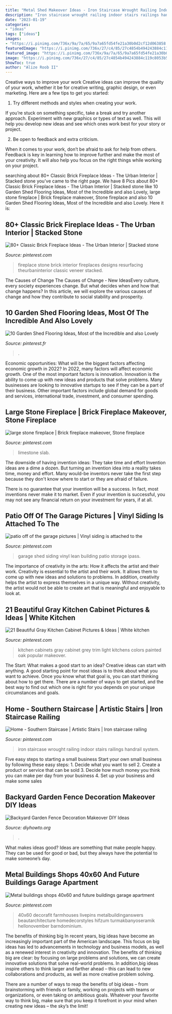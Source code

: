 ```yaml
---
title: "Metal Shed Makeover Ideas - Iron Staircase Wrought Railing Indoor Stairs Railings Handrail System"
description: "Iron staircase wrought railing indoor stairs railings handrail system"
date: "2023-01-19"
categories:
- "ideas"
tags: ["ideas"]
images:
- "https://i.pinimg.com/736x/9a/7a/65/9a7a65fd54fe21a30b0d2cf12d063858.jpg"
featuredImage: "https://i.pinimg.com/736x/27/c4/85/27c4854b494243884c119c8053b5f123.jpg"
featured_image: "https://i.pinimg.com/736x/9a/7a/65/9a7a65fd54fe21a30b0d2cf12d063858.jpg"
image: "https://i.pinimg.com/736x/27/c4/85/27c4854b494243884c119c8053b5f123.jpg"
ShowToc: true
author: "Alize Roob II"
---
```



Creative ways to improve your work
Creative ideas can improve the quality of your work, whether it be for creative writing, graphic design, or even marketing. Here are a few tips to get you started:
1. Try different methods and styles when creating your work.

If you’re stuck on something specific, take a break and try another approach. Experiment with new graphics or types of text as well. This will help you develop new ideas and see which ones work best for your story or project.

2. Be open to feedback and extra criticism.

When it comes to your work, don’t be afraid to ask for help from others. Feedback is key in learning how to improve further and make the most of your creativity. It will also help you focus on the right things while working on your project.


	

		
searching about 80+ Classic Brick Fireplace Ideas - The Urban Interior | Stacked stone you've came to the right page. We have 8 Pics about 80+ Classic Brick Fireplace Ideas - The Urban Interior | Stacked stone like 10 Garden Shed Flooring Ideas, Most of the Incredible and also Lovely, large stone fireplace | Brick fireplace makeover, Stone fireplace and also 10 Garden Shed Flooring Ideas, Most of the Incredible and also Lovely. Here it is:
		
    
## 80+ Classic Brick Fireplace Ideas - The Urban Interior | Stacked Stone

<img loading=lazy src="https://i.pinimg.com/736x/a8/14/5a/a8145aace72888c58f8a1bab8c386fb9.jpg" onerror="this.onerror=null;this.src='https://tse2.mm.bing.net/th?id=OIP.P68qAXBOEUl-XOVf0LMsuQHaK_&amp;pid=15.1';" alt="80+ Classic Brick Fireplace Ideas - The Urban Interior | Stacked stone">

_Source: pinterest.com_

>fireplace stone brick interior fireplaces designs resurfacing theurbaninterior classic veneer stacked. 

	

The Causes of Change
The Causes of Change - New IdeasEvery culture, every society experiences change. But what decides when and how that change happens? In this article, we will explore the various causes of change and how they contribute to social stability and prosperity.

    
## 10 Garden Shed Flooring Ideas, Most Of The Incredible And Also Lovely

<img loading=lazy src="https://i.pinimg.com/736x/19/eb/d5/19ebd5a8d59f3f2806a9cd28862a2ca7.jpg" onerror="this.onerror=null;this.src='https://tse4.mm.bing.net/th?id=OIP.kzo8ZEyMLoCk-0xGFvLJvgHaHa&amp;pid=15.1';" alt="10 Garden Shed Flooring Ideas, Most of the Incredible and also Lovely">

_Source: pinterest.fr_

>. 

	

Economic opportunities: What will be the biggest factors affecting economic growth in 2022?
In 2022, many factors will affect economic growth. One of the most important factors is innovation. Innovation is the ability to come up with new ideas and products that solve problems. Many businesses are looking to innovative startups to see if they can be a part of their business. Other important factors include global demand for goods and services, international trade, investment, and consumer spending.

    
## Large Stone Fireplace | Brick Fireplace Makeover, Stone Fireplace

<img loading=lazy src="https://i.pinimg.com/736x/9a/7a/65/9a7a65fd54fe21a30b0d2cf12d063858.jpg" onerror="this.onerror=null;this.src='https://tse1.mm.bing.net/th?id=OIP.I4y1G0pUnANyAD4FxQBNXQHaKi&amp;pid=15.1';" alt="large stone fireplace | Brick fireplace makeover, Stone fireplace">

_Source: pinterest.com_

>limestone slab. 

	

The downside of having invention ideas: They take time and effort
Invention ideas are a dime a dozen. But turning an invention idea into a reality takes time, money and effort.
Many would-be inventors never take the first step because they don't know where to start or they are afraid of failure.

There is no guarantee that your invention will be a success. In fact, most inventions never make it to market. Even if your invention is successful, you may not see any financial return on your investment for years, if at all.

    
## Patio Off Of The Garage Pictures | Vinyl Siding Is Attached To The

<img loading=lazy src="https://i.pinimg.com/736x/6b/6c/09/6b6c09fa09afdf9311eeecaf26b43a0b--motorcycle-shop-vinyl-siding.jpg" onerror="this.onerror=null;this.src='https://tse1.mm.bing.net/th?id=OIP.DYslhX4Xh7uznjHtkuNhAQHaE8&amp;pid=15.1';" alt="patio off of the garage pictures | Vinyl siding is attached to the">

_Source: pinterest.com_

>garage shed siding vinyl lean building patio storage ipass. 

	

The importance of creativity in the arts: How it affects the artist and their work.
Creativity is essential to the artist and their work. It allows them to come up with new ideas and solutions to problems. In addition, creativity helps the artist to express themselves in a unique way. Without creativity, the artist would not be able to create art that is meaningful and enjoyable to look at.

    
## 21 Beautiful Gray Kitchen Cabinet Pictures &amp; Ideas | White Kitchen

<img loading=lazy src="https://i.pinimg.com/736x/f3/9d/87/f39d87569ae28851164a758a96d8eab9.jpg" onerror="this.onerror=null;this.src='https://tse2.mm.bing.net/th?id=OIP.ZTp1XK59LmHKTlPfanQYygHaLG&amp;pid=15.1';" alt="21 Beautiful Gray Kitchen Cabinet Pictures &amp; Ideas | White kitchen">

_Source: pinterest.com_

>kitchen cabinets gray cabinet grey trim light kitchens colors painted oak popular makeover. 

	

The Start: What makes a good start to an idea?
Creative ideas can start with anything. A good starting point for most ideas is to think about what you want to achieve. Once you know what that goal is, you can start thinking about how to get there. There are a number of ways to get started, and the best way to find out which one is right for you depends on your unique circumstances and goals.

    
## Home - Southern Staircase | Artistic Stairs | Iron Staircase Railing

<img loading=lazy src="https://i.pinimg.com/736x/52/90/6f/52906f41183fa4639bf0a5f4c30ed0f5--wrought-iron-railings-irons.jpg" onerror="this.onerror=null;this.src='https://tse1.mm.bing.net/th?id=OIP.6Qo3bGv2WVggLZG0RiXEhwHaKv&amp;pid=15.1';" alt="Home - Southern Staircase | Artistic Stairs | Iron staircase railing">

_Source: pinterest.com_

>iron staircase wrought railing indoor stairs railings handrail system. 

	

Five easy steps to starting a small business
Start your own small business by following these easy steps: 1. Decide what you want to sell 2. Create a product or service that can be sold 3. Decide how much money you think you can make per day from your business 4. Set up your business and make some sales 
    
## Backyard Garden Fence Decoration Makeover DIY Ideas

<img loading=lazy src="https://www.diyhowto.org/wp-content/uploads/DIY-Metal-Flower-Garden-Fence-Decor-20-Fence-Decoration-Makeover-DIY-Ideas-DIYHowto.jpg" onerror="this.onerror=null;this.src='https://tse3.mm.bing.net/th?id=OIP.CfBWLJtQSjk-m2t2pbmnbwHaLH&amp;pid=15.1';" alt="Backyard Garden Fence Decoration Makeover DIY Ideas">

_Source: diyhowto.org_

>. 

	

What makes ideas good?
Ideas are something that make people happy. They can be used for good or bad, but they always have the potential to make someone’s day.

    
## Metal Buildings Shops 40x60 And Future Buildings Garage Apartment

<img loading=lazy src="https://i.pinimg.com/736x/27/c4/85/27c4854b494243884c119c8053b5f123.jpg" onerror="this.onerror=null;this.src='https://tse2.mm.bing.net/th?id=OIP.xnzsDhy4zoXiwkzrVO-OegHaLH&amp;pid=15.1';" alt="Metal buildings shops 40x60 and future buildings garage apartment">

_Source: pinterest.com_

>40x60 decorafit farmhouses livepins metalbuildinganswers beautarchitecture homedecorstyles hifzum turmakbanyoseramik hellonovember barndominium. 

	

The benefits of thinking big
In recent years, big ideas have become an increasingly important part of the American landscape. This focus on big ideas has led to advancements in technology and business models, as well as a renewed interest in creativity and innovation.
The benefits of thinking big are clear: by focusing on large problems and solutions, we can create innovative solutions that solve real-world problems. In addition,big ideas inspire others to think larger and farther ahead – this can lead to new collaborations and products, as well as more creative problem solving.

There are a number of ways to reap the benefits of big ideas – from brainstorming with friends or family, working on projects with teams or organizations, or even taking on ambitious goals. Whatever your favorite way to think big, make sure that you keep it forefront in your mind when creating new ideas – the sky’s the limit!

